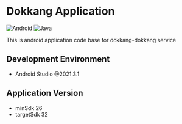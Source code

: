 # Dokkang Application

![Android](https://img.shields.io/badge/Android-3DDC84?style=for-the-badge&logo=android&logoColor=white)
![Java](https://img.shields.io/badge/Java-ED8B00?style=for-the-badge&logo=java&logoColor=white)

This is android application code base for dokkang-dokkang service

## Development Environment
- Android Studio @2021.3.1

## Application Version
- minSdk 26
- targetSdk 32
